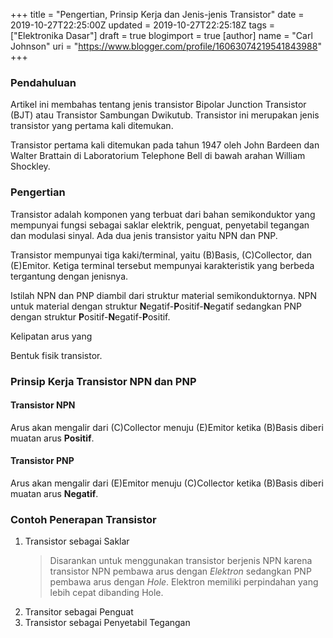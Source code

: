 +++
title = "Pengertian, Prinsip Kerja dan Jenis-jenis Transistor"
date = 2019-10-27T22:25:00Z
updated = 2019-10-27T22:25:18Z
tags = ["Elektronika Dasar"]
draft = true
blogimport = true 
[author]
	name = "Carl Johnson"
	uri = "https://www.blogger.com/profile/16063074219541843988"
+++

<h3>Pendahuluan</h3><p>Artikel ini membahas tentang jenis transistor Bipolar Junction Transistor (BJT) atau Transistor Sambungan Dwikutub. Transistor ini merupakan jenis transistor yang pertama kali ditemukan.</p><p>Transistor pertama kali ditemukan pada tahun 1947 oleh John Bardeen dan Walter Brattain di Laboratorium Telephone Bell di bawah arahan William Shockley.</p><h3>Pengertian</h3><p>Transistor adalah komponen yang terbuat dari bahan semikonduktor yang mempunyai fungsi sebagai saklar elektrik, penguat, penyetabil tegangan dan modulasi sinyal. Ada dua jenis transistor yaitu NPN dan PNP.</p><p>Transistor mempunyai tiga kaki/terminal, yaitu (B)Basis, (C)Collector, dan (E)Emitor. Ketiga terminal tersebut mempunyai karakteristik yang berbeda tergantung dengan jenisnya.</p><p>Istilah NPN dan PNP diambil dari struktur material semikonduktornya. NPN untuk material dengan struktur <b>N</b>egatif-<b>P</b>ositif-<b>N</b>egatif sedangkan PNP dengan struktur <b>P</b>ositif-<b>N</b>egatif-<b>P</b>ositif.<p><!--Gambar--> <p>Kelipatan arus yang <p>Bentuk fisik transistor.</P><!--Gambar--><h3>Prinsip Kerja Transistor NPN dan PNP</h3><h4>Transistor NPN</h4><p>Arus akan mengalir dari (C)Collector menuju (E)Emitor ketika (B)Basis diberi muatan arus <b>Positif</b>.</p><h4>Transistor PNP</h4><p>Arus akan mengalir dari (E)Emitor menuju (C)Collector ketika (B)Basis diberi muatan arus <b>Negatif</b>.</p><h3>Contoh Penerapan Transistor</h3><ol><li>Transistor sebagai Saklar</li><!--Gambar--><blockquote>Disarankan untuk menggunakan transistor berjenis NPN karena transistor NPN pembawa arus dengan <i>Elektron</i> sedangkan PNP pembawa arus dengan <i>Hole</i>. Elektron memiliki perpindahan yang lebih cepat dibanding Hole.</blockquote></li><li>Transitor sebagai Penguat</li><!--Gambar--> <li>Transistor sebagai Penyetabil Tegangan</li><!--Gambar--></ol>
